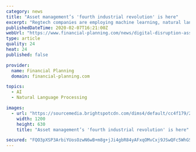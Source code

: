 ```yaml
---
category: news
title: "Asset management’s 'fourth industrial revolution' is here"
excerpt: "Regtech companies are employing machine learning, natural language processing, AI and other technologies in an attempt to streamline compliance processes, increase efficiencies, and lower costs and risks. These solutions offer significant opportunities to asset managers. Already, existing and emerging solutions generate reports automatically ..."
publishedDateTime: 2020-02-07T16:21:00Z
webUrl: "https://www.financial-planning.com/news/digital-disruption-asset-managements-fourth-industrial-revolution-is-here"
type: article
quality: 24
heat: 24
published: false

provider:
  name: Financial Planning
  domain: financial-planning.com

topics:
  - AI
  - Natural Language Processing

images:
  - url: "https://sourcemedia.brightspotcdn.com/dims4/default/cc4f179/2147483647/strip/true/crop/600x315+0+36/resize/1200x630!/quality/90/?url=https%3A%2F%2Fsourcemedia.brightspotcdn.com%2F9f%2F14%2Fc55ce0d648a0be566a7eeaf6b538%2Fmme0220-cover-photo.jpg"
    width: 1200
    height: 630
    title: "Asset management’s 'fourth industrial revolution' is here"

secured: "FQO3pXSP3ArbiYUosOzwN6wB+m8g+jJi4gbR84yAFxqOMvCxj9JSwQFc5WhGSj85D2niPyJuDqah7xwsWGAStFUPnIwK3iHRDEAvKGEo6vHt+rapzwttluXk/RtmeI0G7A/x4XRVCH80B+O9MCIGdi2tIpXd6mVIf0Sp0Rdgf+rgeprzZb4LFKF/eTNheWnoCTucIALsObOHYxgWzScCddczCwr/IefpbCir3NHhy+h2luUKdeM+dx2a5ktJIdLR9P1LefRXpsPJlX3O4bX2nxuLzsa3+GJfI9WS/NYGsEcfKWkyrUAhypgiBFTIRh6cAq4T+pI2nq/LAc+P+h5HqpCcbFzg4sAhfGeW4nEZENeBN+oQyl9YPZsZK0KG71+v7Qdzt5jZzdqeZQRPf9ANTHojbuiWvkArCT0VvEVNKoRTVDkptewvdqLhVOXjDxjU6tcn8ZhKYOKeV9um915wiS1O0eNT3UoPvSE0LP+gW6c=;iQYeuiSCpzFtjdRk/xrnzQ=="
---
```


